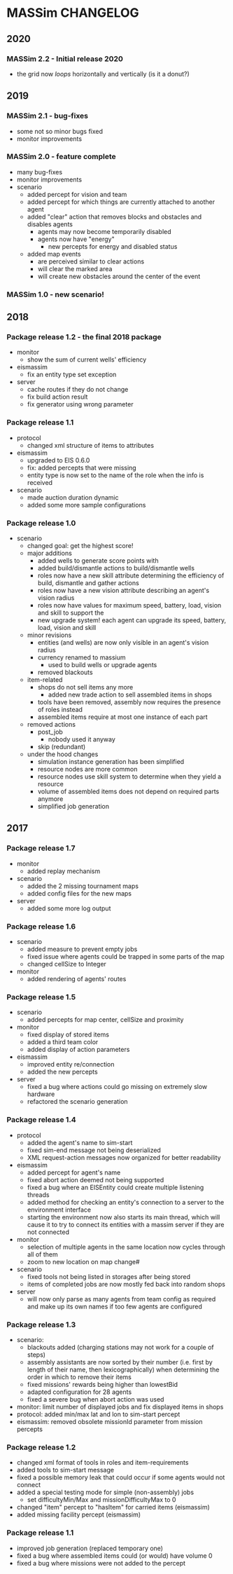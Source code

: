 # MASSim CHANGELOG

## 2020

### MASSim 2.2 - Initial release 2020

* the grid now *loops* horizontally and vertically (is it a donut?)

## 2019

### MASSim 2.1 - bug-fixes

* some not so minor bugs fixed
* monitor improvements

### MASSim 2.0 - feature complete

* many bug-fixes
* monitor improvements
* scenario
  * added percept for vision and team
  * added percept for which things are currently attached to another agent
  * added "clear" action that removes blocks and obstacles and disables agents
    * agents may now become temporarily disabled
    * agents now have "energy"
      * new percepts for energy and disabled status
  * added map events
    * are perceived similar to clear actions
    * will clear the marked area
    * will create new obstacles around the center of the event

### MASSim 1.0 - new scenario!

## 2018

### Package release 1.2 - the final 2018 package

* monitor
  * show the sum of current wells' efficiency
* eismassim
  * fix an entity type set exception
* server
  * cache routes if they do not change
  * fix build action result
  * fix generator using wrong parameter

### Package release 1.1

* protocol
  * changed xml structure of items to attributes
* eismassim
  * upgraded to EIS 0.6.0
  * fix: added percepts that were missing
  * entity type is now set to the name of the role when the info is received
* scenario
  * made auction duration dynamic
  * added some more sample configurations

### Package release 1.0

* scenario
  * changed goal: get the highest score!
  * major additions
    * added wells to generate score points with
    * added build/dismantle actions to build/dismantle wells
    * roles now have a new skill attribute determining the efficiency of build, dismantle and gather actions
    * roles now have a new vision attribute describing an agent's vision radius
    * roles now have values for maximum speed, battery, load, vision and skill to support the
    * new upgrade system! each agent can upgrade its speed, battery, load, vision and skill
  * minor revisions
    * entities (and wells) are now only visible in an agent's vision radius
    * currency renamed to massium
      * used to build wells or upgrade agents
    * removed blackouts
  * item-related
    * shops do not sell items any more
      * added new trade action to sell assembled items in shops
    * tools have been removed, assembly now requires the presence of roles instead
    * assembled items require at most one instance of each part
  * removed actions
    * post_job
      * nobody used it anyway
    * skip (redundant)
  * under the hood changes
    * simulation instance generation has been simplified
    * resource nodes are more common
    * resource nodes use skill system to determine when they yield a resource
    * volume of assembled items does not depend on required parts anymore
    * simplified job generation

## 2017

### Package release 1.7

* monitor
  * added replay mechanism
* scenario
  * added the 2 missing tournament maps
  * added config files for the new maps
* server
  * added some more log output

### Package release 1.6

* scenario
  * added measure to prevent empty jobs
  * fixed issue where agents could be trapped in some parts of the map
  * changed cellSize to Integer
* monitor
  * added rendering of agents' routes

### Package release 1.5

* scenario
  * added percepts for map center, cellSize and proximity
* monitor
  * fixed display of stored items
  * added a third team color
  * added display of action parameters
* eismassim
  * improved entity re/connection
  * added the new percepts
* server
  * fixed a bug where actions could go missing on extremely slow hardware
  * refactored the scenario generation

### Package release 1.4

* protocol
  * added the agent's name to sim-start
  * fixed sim-end message not being deserialized
  * XML request-action messages now organized for better readability
* eismassim
  * added percept for agent's name
  * fixed abort action deemed not being supported
  * fixed a bug where an EISEntity could create multiple listening threads
  * added method for checking an entity's connection to a server to the environment interface
  * starting the environment now also starts its main thread, which will cause it to try to connect its entities with a massim server if they are not connected
* monitor
  * selection of multiple agents in the same location now cycles through all of them
  * zoom to new location on map change#
* scenario
  * fixed tools not being listed in storages after being stored
  * items of completed jobs are now mostly fed back into random shops
* server
  * will now only parse as many agents from team config as required and make up its own names if too few agents are configured

### Package release 1.3

* scenario:
  * blackouts added (charging stations may not work for a couple of steps)
  * assembly assistants are now sorted by their number (i.e. first by length of their name, then lexicographically) when determining the order in which to remove their items
  * fixed missions' rewards being higher than lowestBid
  * adapted configuration for 28 agents
  * fixed a severe bug when abort action was used
* monitor: limit number of displayed jobs and fix displayed items in shops
* protocol: added min/max lat and lon to sim-start percept
* eismassim: removed obsolete missionId parameter from mission percepts

### Package release 1.2

* changed xml format of tools in roles and item-requirements
* added tools to sim-start message
* fixed a possible memory leak that could occur if some agents would not connect
* added a special testing mode for simple (non-assembly) jobs
  * set difficultyMin/Max and missionDifficultyMax to 0
* changed "item" percept to "hasItem" for carried items (eismassim)
* added missing facility percept (eismassim)

### Package release 1.1

* improved job generation (replaced temporary one)
* fixed a bug where assembled items could (or would) have volume 0
* fixed a bug where missions were not added to the percept
